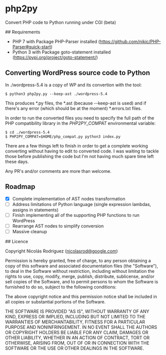# php2py

Convert PHP code to Python running under CGI (beta)


## Requirements


- PHP 7 with Package PHP-Parser installed (https://github.com/nikic/PHP-Parser#quick-start)
- Python 3 with Package goto-statement installed (https://pypi.org/project/goto-statement/)


## Converting WordPress source code to Python

In ./wordpress-5.4 is a copy of WP and its convertion with the tool:

```
$ python3 php2py.py --keep-ast ./wordpress-5.4
```

This produces *.py files, the *.ast (because --keep-ast is used) and if there's any error (which should be at the moment) *.errors.txt files.

In order to run the converted files you need to specify the full path of the PHP compatibility library in the *PHP2PY_COMPAT* environmental variable:

````
$ cd ./wordpress-5.4
$ PHP2PY_COMPAT=$HOME/php_compat.py python3 index.py
````

There are a few things left to finish in order to get a complete working converting without having to edit to converted code. I was waiting to tackle those before publishing the code but I'm not having much spare time left these days.

Any PR's and/or comments are more than welcome.

## Roadmap

- [x] Complete implementation of AST nodes transformation
- [ ] Address limitations of Python language (single expression lambdas, assigns in statements)
- [ ] Finish implementing all of the supporting PHP functions to run WordPress 
- [ ] Rearrange AST nodes to simplify conversion 
- [ ] Massive cleanup 

## Licence

Copyright Nicolás Rodriguez (nicolasrod@google.com)

Permission is hereby granted, free of charge, to any person obtaining a copy of this software and associated documentation files (the "Software"), to deal in the Software without restriction, including without limitation the rights to use, copy, modify, merge, publish, distribute, sublicense, and/or sell copies of the Software, and to permit persons to whom the Software is furnished to do so, subject to the following conditions:

The above copyright notice and this permission notice shall be included in all copies or substantial portions of the Software.

THE SOFTWARE IS PROVIDED "AS IS", WITHOUT WARRANTY OF ANY KIND, EXPRESS OR IMPLIED, INCLUDING BUT NOT LIMITED TO THE WARRANTIES OF MERCHANTABILITY, FITNESS FOR A PARTICULAR PURPOSE AND NONINFRINGEMENT. IN NO EVENT SHALL THE AUTHORS OR COPYRIGHT HOLDERS BE LIABLE FOR ANY CLAIM, DAMAGES OR OTHER LIABILITY, WHETHER IN AN ACTION OF CONTRACT, TORT OR OTHERWISE, ARISING FROM, OUT OF OR IN CONNECTION WITH THE SOFTWARE OR THE USE OR OTHER DEALINGS IN THE SOFTWARE.
